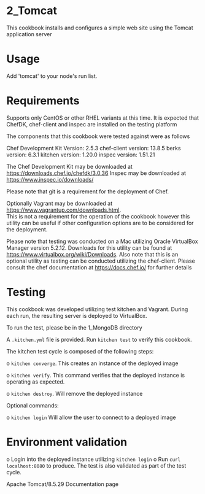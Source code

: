 # 2_Tomcat

This cookbook installs and configures a simple web site using the Tomcat application server

Usage
=====

Add 'tomcat' to your node's run list.

Requirements
============
Supports only CentOS or other RHEL variants at this time.
It is expected that ChefDK, chef-client and inspec are installed on the testing platform

The components that this cookbook were tested against were as follows

Chef Development Kit Version: 2.5.3
chef-client version: 13.8.5
berks version: 6.3.1
kitchen version: 1.20.0
inspec version: 1.51.21

The Chef Development Kit may be downloaded at https://downloads.chef.io/chefdk/3.0.36
Inspec may be downloaded at https://www.inspec.io/downloads/

Please note that git is a requirement for the deployment of Chef.

Optionally Vagrant may be downloaded at https://www.vagrantup.com/downloads.html.  
This is not a requirement for the operation of the cookbook however this utility can be
useful if other configuration options are to be considered for the deployment.

Please note that testing was conducted on a Mac utilizing Oracle VirtualBox Manager version 5.2.12.  Downloads for this utility can be found at https://www.virtualbox.org/wiki/Downloads.
Also note that this is an optional utility as testing can be conducted utilizing the chef-client.  Please consult the chef documentation at https://docs.chef.io/ for further details

Testing
=======

This cookbook was developed utilizing test kitchen and Vagrant.  During each run,
the resulting server is deployed to VirtualBox.

To run the test, please be in the 1_MongoDB directory

A `.kitchen.yml` file is provided. Run `kitchen test` to verify this cookbook.

The kitchen test cycle is composed of the following steps:  

o `kitchen converge`.  This creates an instance of the deployed image

o `kitchen verify`.    This command verifies that the deployed instance is operating as expected.

o `kitchen destroy`.   Will remove the deployed instance


Optional commands:

o `kitchen login`      Will allow the user to connect to a deployed image


Environment validation
======================

o Login into the deployed instance utilizing `kitchen login`
o Run `curl localhost:8080` to produce.  The test is also validated as part of the test cycle.

Apache Tomcat/8.5.29 Documentation page
